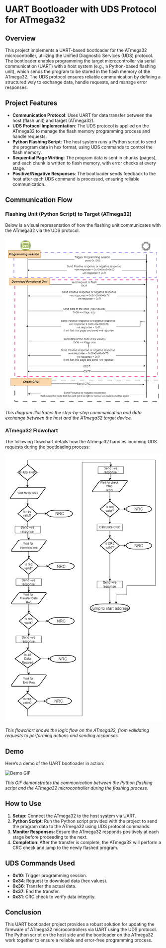 # UART Bootloader with UDS Protocol for ATmega32

## Overview

This project implements a UART-based bootloader for the ATmega32 microcontroller, utilizing the Unified Diagnostic Services (UDS) protocol. The bootloader enables programming the target microcontroller via serial communication (UART) with a host system (e.g., a Python-based flashing unit), which sends the program to be stored in the flash memory of the ATmega32. The UDS protocol ensures reliable communication by defining a structured way to exchange data, handle requests, and manage error responses.

## Project Features

- **Communication Protocol**: Uses UART for data transfer between the host (flash unit) and target (ATmega32).
- **UDS Protocol Implementation**: The UDS protocol is applied on the ATmega32 to manage the flash memory programming process and handle requests.
- **Python Flashing Script**: The host system runs a Python script to send the program data in hex format, using UDS commands to control the flash memory.
- **Sequential Page Writing**: The program data is sent in chunks (pages), and each chunk is written to flash memory, with error checks at every stage.
- **Positive/Negative Responses**: The bootloader sends feedback to the host after each UDS command is processed, ensuring reliable communication.

## Communication Flow

### Flashing Unit (Python Script) to Target (ATmega32)

Below is a visual representation of how the flashing unit communicates with the ATmega32 via the UDS protocol.

![Communication Flow](Documentiation\Communication.png)

*This diagram illustrates the step-by-step communication and data exchange between the host and the ATmega32 target device.*

### ATmega32 Flowchart

The following flowchart details how the ATmega32 handles incoming UDS requests during the bootloading process:

![ATmega32 Flowchart](Documentiation\Flowchart.png)

*This flowchart shows the logic flow on the ATmega32, from validating requests to performing actions and sending responses.*

## Demo

Here’s a demo of the UART bootloader in action:

![Demo GIF](Documentiation\DEMO.gif)

*This GIF demonstrates the communication between the Python flashing script and the ATmega32 microcontroller during the flashing process.*

## How to Use

1. **Setup**: Connect the ATmega32 to the host system via UART.
2. **Python Script**: Run the Python script provided with the project to send the program data to the ATmega32 using UDS protocol commands.
3. **Monitor Responses**: Ensure the ATmega32 responds positively at each stage before proceeding to the next.
4. **Completion**: After the transfer is complete, the ATmega32 will perform a CRC check and jump to the newly flashed program.

## UDS Commands Used

- **0x10**: Trigger programming session.
- **0x34**: Request to download data (hex values).
- **0x36**: Transfer the actual data.
- **0x37**: End the transfer.
- **0x31**: CRC check to verify data integrity.

## Conclusion

This UART bootloader project provides a robust solution for updating the firmware of ATmega32 microcontrollers via UART using the UDS protocol. The Python script on the host side and the bootloader on the ATmega32 work together to ensure a reliable and error-free programming process.
